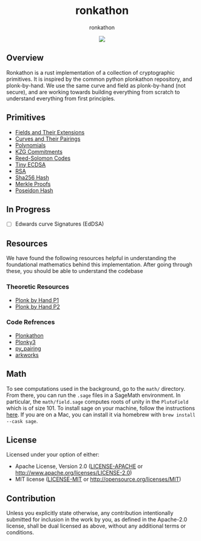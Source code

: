 <h1 align="center">
  ronkathon
</h1>

<p align="center">
  ronkathon
</p>

<div align="center">
  <a href="https://github.com/pluto/ronkathon/actions">
    <!-- ![](https://github.com/pluto/ronkathon/actions/workflows/ci.yml/badge.svg) -->
    <img src="https://github.com/pluto/ronkathon/actions/workflows/ci.yml/badge.svg" />
  </a>
  <!-- [![crates.io](https://img.shields.io/crates/v/ronkathon.svg)](https://crates.io/crates/ronkathon) -->
  <!-- [![Documentation](https://docs.rs/ronkathon/badge.svg)](https://docs.rs/ronkathon) -->
  </div>

## Overview
Ronkathon is a rust implementation of a collection of cryptographic primitives. It is inspired by the common python plonkathon repository, and plonk-by-hand. We use the same curve and field as plonk-by-hand (not secure), and are working towards building everything from scratch to understand everything from first principles.

## Primitives
- [Fields and Their Extensions](src/fields/README.md)
- [Curves and Their Pairings](src/curves/README.md)
- [Polynomials](src/polynomials/mod.rs)
- [KZG Commitments](src/kzg/README.md)
- [Reed-Solomon Codes](src/codes/README.md)
- [Tiny ECDSA](src/ecdsa.rs)
- [RSA](src/tiny_rsa/README.md)
- [Sha256 Hash](src/hash/README.md)
- [Merkle Proofs](src/tree/README.md)
- [Poseidon Hash](src/hashes/poseidon/README.md)

## In Progress
- [ ] Edwards curve Signatures (EdDSA)

## Resources

We have found the following resources helpful in understanding the foundational mathematics behind this implementation. After going through these, you should be able to understand the codebase

### Theoretic Resources
- [Plonk by Hand P1](https://research.metastate.dev/plonk-by-hand-part-1/)
- [Plonk by Hand P2](https://research.metastate.dev/plonk-by-hand-part-2-the-proof/)
### Code Refrences
- [Plonkathon](https://github.com/0xPARC/plonkathon/blob/main/README.md)
- [Plonky3](https://github.com/Plonky3/Plonky3)
- [py_pairing](https://github.com/ethereum/py_pairing/tree/master)
- [arkworks](https://github.com/arkworks-rs)


## Math
To see computations used in the background, go to the `math/` directory.
From there, you can run the `.sage` files in a SageMath environment.
In particular, the `math/field.sage` computes roots of unity in the `PlutoField` which is of size 101. To install sage on your machine, follow the instructions [here](https://doc.sagemath.org/html/en/installation/index.html). If you are on a Mac, you can install it via homebrew with `brew install --cask sage`.

## License
Licensed under your option of either:
- Apache License, Version 2.0 ([LICENSE-APACHE](LICENSE-APACHE) or http://www.apache.org/licenses/LICENSE-2.0)
- MIT license ([LICENSE-MIT](LICENSE-MIT) or http://opensource.org/licenses/MIT)

## Contribution
Unless you explicitly state otherwise, any contribution intentionally submitted
for inclusion in the work by you, as defined in the Apache-2.0 license, shall be
dual licensed as above, without any additional terms or conditions.
